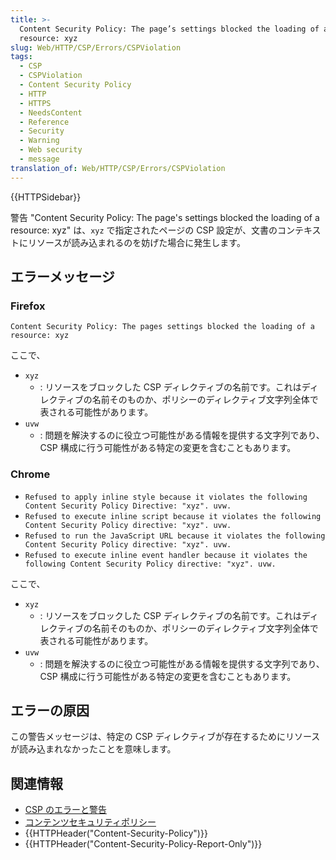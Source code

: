 ```yaml
---
title: >-
  Content Security Policy: The page’s settings blocked the loading of a
  resource: xyz
slug: Web/HTTP/CSP/Errors/CSPViolation
tags:
  - CSP
  - CSPViolation
  - Content Security Policy
  - HTTP
  - HTTPS
  - NeedsContent
  - Reference
  - Security
  - Warning
  - Web security
  - message
translation_of: Web/HTTP/CSP/Errors/CSPViolation
---
```

{{HTTPSidebar}}

警告 "Content Security Policy: The page's settings blocked the loading of a resource: xyz" は、`xyz` で指定されたページの CSP 設定が、文書のコンテキストにリソースが読み込まれるのを妨げた場合に発生します。

## エラーメッセージ

### Firefox

`Content Security Policy: The pages settings blocked the loading of a resource: xyz`

ここで、

- `xyz`
  - : リソースをブロックした CSP ディレクティブの名前です。これはディレクティブの名前そのものか、ポリシーのディレクティブ文字列全体で表される可能性があります。
- `uvw`
  - : 問題を解決するのに役立つ可能性がある情報を提供する文字列であり、CSP 構成に行う可能性がある特定の変更を含むこともあります。

### Chrome

- `Refused to apply inline style because it violates the following Content Security Policy Directive: "xyz". uvw.`
- `Refused to execute inline script because it violates the following Content Security Policy directive: "xyz". uvw.`
- `Refused to run the JavaScript URL because it violates the following Content Security Policy directive: "xyz". uvw.`
- `Refused to execute inline event handler because it violates the following Content Security Policy directive: "xyz". uvw.`

ここで、

- `xyz`
  - : リソースをブロックした CSP ディレクティブの名前です。これはディレクティブの名前そのものか、ポリシーのディレクティブ文字列全体で表される可能性があります。
- `uvw`
  - : 問題を解決するのに役立つ可能性がある情報を提供する文字列であり、CSP 構成に行う可能性がある特定の変更を含むこともあります。

## エラーの原因

この警告メッセージは、特定の CSP ディレクティブが存在するためにリソースが読み込まれなかったことを意味します。

## 関連情報

- [CSP のエラーと警告](/ja/docs/Web/HTTP/CSP/Errors)
- [コンテンツセキュリティポリシー](/ja/docs/Web/HTTP/CSP)
- {{HTTPHeader("Content-Security-Policy")}}
- {{HTTPHeader("Content-Security-Policy-Report-Only")}}
